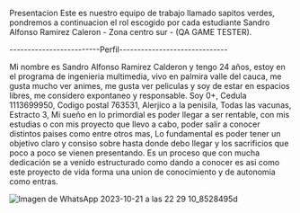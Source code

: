Presentacion 
Este es nuestro equipo de trabajo llamado sapitos verdes, pondremos a continuacion el rol escogido por cada estudiante 
Sandro Alfonso Ramirez Caleron - Zona centro sur - (QA GAME TESTER).

-------------------------Perfil------------------------------


Mi nombre es Sandro Alfonso Ramirez Calderon y tengo 24 años, estoy en el programa de ingenieria multimedia, vivo en palmira valle del cauca, me gusta mucho ver animes, me gusta ver peliculas y soy de estar en espacios libres, me considero expontaneo y responsable.
Soy 0+, Cedula 1113699950, Codigo postal 763531, Alerjico a la penisila, Todas las vacunas, Estracto 3, Mi sueño en lo primordial es poder llegar a ser rentable, con mis estudias o con mis proyecto que llevo a cabo, poder salir a conocer distintos paises como entre otros mas, Lo fundamental es poder tener un objetivo claro y consiso sobre hasta donde debo llegar y los sacrificios que poco a poco se vienen presentando. 
Es un proceso que con mucha dedicación se a venido estructurado como dando a conocer es asi como este proyecto de vida forma una union de conocimiento y de autonomia como entras.

![Imagen de WhatsApp 2023-10-21 a las 22 29 10_8528495d](https://github.com/user-attachments/assets/4743f1e1-2def-4f6d-a273-4d0410d33df9) 
